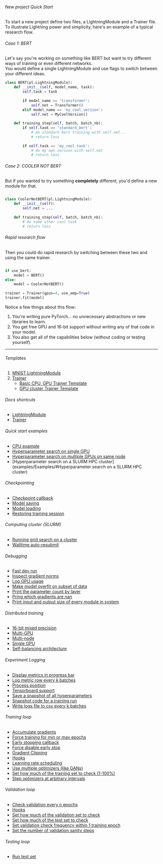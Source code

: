 ###### New project Quick Start    
To start a new project define two files, a LightningModule and a Trainer file.    
To illustrate Lightning power and simplicity, here's an example of a typical research flow.    

###### Case 1: BERT    
Let's say you're working on something like BERT but want to try different ways of training or even different networks.  
You would define a single LightningModule and use flags to switch between your different ideas.   
```python
class BERT(pl.LightningModule):
    def __init__(self, model_name, task):
        self.task = task
    
        if model_name == 'transformer':
            self.net = Transformer()
        elif model_name == 'my_cool_version':
            self.net = MyCoolVersion()
            
    def training_step(self, batch, batch_nb):
        if self.task == 'standard_bert':
            # do standard bert training with self.net...
            # return loss
            
        if self.task == 'my_cool_task':
            # do my own version with self.net
            # return loss
```   

###### Case 2: COOLER NOT BERT    
But if you wanted to try something **completely** different, you'd define a new module for that.    
```python

class CoolerNotBERT(pl.LightningModule):
    def __init__(self):
        self.net = ...
        
    def training_step(self, batch, batch_nb):
        # do some other cool task
        # return loss   
```   

###### Rapid research flow    
Then you could do rapid research by switching between these two and using the same trainer.   
```python

if use_bert:
    model = BERT()
else:
    model = CoolerNotBERT()
    
trainer = Trainer(gpus=4, use_amp=True)
trainer.fit(model)
```

Notice a few things about this flow:   
1. You're writing pure PyTorch... no unnecessary abstractions or new libraries to learn.   
2. You get free GPU and 16-bit support without writing any of that code in your model.   
3. You also get all of the capabilities below (without coding or testing yourself).     

---    
###### Templates 
1. [MNIST LightningModule](https://williamfalcon.github.io/pytorch-lightning/LightningModule/RequiredTrainerInterface/#minimal-example) 
2. [Trainer](https://williamfalcon.github.io/pytorch-lightning/Trainer/)
    - [Basic CPU, GPU Trainer Template](https://github.com/williamFalcon/pytorch-lightning/tree/master/examples/basic_examples) 
    - [GPU cluster Trainer Template](https://github.com/williamFalcon/pytorch-lightning/tree/master/examples/multi_node_examples)

###### Docs shortcuts
- [LightningModule](LightningModule/RequiredTrainerInterface/)  
- [Trainer](Trainer/)  

###### Quick start examples 
- [CPU example](examples/Examples/#cpu-hyperparameter-search)   
- [Hyperparameter search on single GPU](examples/Examples/#hyperparameter-search-on-a-single-or-multiple-gpus)    
- [Hyperparameter search on multiple GPUs on same node](examples/Examples/#hyperparameter-search-on-a-single-or-multiple-gpus)  
- [Hyperparameter search on a SLURM HPC cluster](examples/Examples/#Hyperparameter search on a SLURM HPC cluster)      


###### Checkpointing    

- [Checkpoint callback](https://williamfalcon.github.io/pytorch-lightning/Trainer/Checkpointing/#model-saving)    
- [Model saving](https://williamfalcon.github.io/pytorch-lightning/Trainer/Checkpointing/#model-saving)
- [Model loading](https://williamfalcon.github.io/pytorch-lightning/LightningModule/methods/#load-from-metrics) 
- [Restoring training session](https://williamfalcon.github.io/pytorch-lightning/Trainer/Checkpointing/#restoring-training-session)

###### Computing cluster (SLURM)    

- [Running grid search on a cluster](https://williamfalcon.github.io/pytorch-lightning/Trainer/SLURM%20Managed%20Cluster#running-grid-search-on-a-cluster) 
- [Walltime auto-resubmit](https://williamfalcon.github.io/pytorch-lightning/Trainer/SLURM%20Managed%20Cluster#walltime-auto-resubmit)   

###### Debugging  

- [Fast dev run](https://williamfalcon.github.io/pytorch-lightning/Trainer/debugging/#fast-dev-run)
- [Inspect gradient norms](https://williamfalcon.github.io/pytorch-lightning/Trainer/debugging/#inspect-gradient-norms)
- [Log GPU usage](https://williamfalcon.github.io/pytorch-lightning/Trainer/debugging/#Log-gpu-usage)
- [Make model overfit on subset of data](https://williamfalcon.github.io/pytorch-lightning/Trainer/debugging/#make-model-overfit-on-subset-of-data)
- [Print the parameter count by layer](https://williamfalcon.github.io/pytorch-lightning/Trainer/debugging/#print-the-parameter-count-by-layer)
- [Pring which gradients are nan](https://williamfalcon.github.io/pytorch-lightning/Trainer/debugging/#print-which-gradients-are-nan)
- [Print input and output size of every module in system](https://williamfalcon.github.io/pytorch-lightning/LightningModule/properties/#example_input_array)


###### Distributed training    

- [16-bit mixed precision](https://williamfalcon.github.io/pytorch-lightning/Trainer/Distributed%20training/#16-bit-mixed-precision)
- [Multi-GPU](https://williamfalcon.github.io/pytorch-lightning/Trainer/Distributed%20training/#Multi-GPU)
- [Multi-node](https://williamfalcon.github.io/pytorch-lightning/Trainer/Distributed%20training/#Multi-node)
- [Single GPU](https://williamfalcon.github.io/pytorch-lightning/Trainer/Distributed%20training/#single-gpu)
- [Self-balancing architecture](https://williamfalcon.github.io/pytorch-lightning/Trainer/Distributed%20training/#self-balancing-architecture)


###### Experiment Logging   

- [Display metrics in progress bar](https://williamfalcon.github.io/pytorch-lightning/Trainer/Logging/#display-metrics-in-progress-bar)
- [Log metric row every k batches](https://williamfalcon.github.io/pytorch-lightning/Trainer/Logging/#log-metric-row-every-k-batches)
- [Process position](https://williamfalcon.github.io/pytorch-lightning/Trainer/Logging/#process-position)
- [Tensorboard support](https://williamfalcon.github.io/pytorch-lightning/Trainer/Logging/#tensorboard-support)
- [Save a snapshot of all hyperparameters](https://williamfalcon.github.io/pytorch-lightning/Trainer/Logging/#save-a-snapshot-of-all-hyperparameters) 
- [Snapshot code for a training run](https://williamfalcon.github.io/pytorch-lightning/Trainer/Logging/#snapshot-code-for-a-training-run) 
- [Write logs file to csv every k batches](https://williamfalcon.github.io/pytorch-lightning/Trainer/Logging/#write-logs-file-to-csv-every-k-batches)

###### Training loop    

- [Accumulate gradients](https://williamfalcon.github.io/pytorch-lightning/Trainer/Training%20Loop/#accumulated-gradients)
- [Force training for min or max epochs](https://williamfalcon.github.io/pytorch-lightning/Trainer/Training%20Loop/#force-training-for-min-or-max-epochs)
- [Early stopping callback](https://williamfalcon.github.io/pytorch-lightning/Trainer/Training%20Loop/#early-stopping)    
- [Force disable early stop](https://williamfalcon.github.io/pytorch-lightning/Trainer/Training%20Loop/#force-disable-early-stop)
- [Gradient Clipping](https://williamfalcon.github.io/pytorch-lightning/Trainer/Training%20Loop/#gradient-clipping)
- [Hooks](https://williamfalcon.github.io/pytorch-lightning/Trainer/hooks/)
- [Learning rate scheduling](https://williamfalcon.github.io/pytorch-lightning/LightningModule/RequiredTrainerInterface/#configure_optimizers)
- [Use multiple optimizers (like GANs)](https://williamfalcon.github.io/pytorch-lightning/LightningModule/RequiredTrainerInterface/#configure_optimizers)
- [Set how much of the training set to check (1-100%)](https://williamfalcon.github.io/pytorch-lightning/Trainer/Training%20Loop/#set-how-much-of-the-training-set-to-check)
- [Step optimizers at arbitrary intervals](https://williamfalcon.github.io/pytorch-lightning/Trainer/hooks/#optimizer_step)

###### Validation loop    

- [Check validation every n epochs](https://williamfalcon.github.io/pytorch-lightning/Trainer/Validation%20loop/#check-validation-every-n-epochs)
- [Hooks](https://williamfalcon.github.io/pytorch-lightning/Trainer/hooks/)
- [Set how much of the validation set to check](https://williamfalcon.github.io/pytorch-lightning/Trainer/Validation%20loop/#set-how-much-of-the-validation-set-to-check)
- [Set how much of the test set to check](https://williamfalcon.github.io/pytorch-lightning/Trainer/Validation%20loop/#set-how-much-of-the-test-set-to-check)
- [Set validation check frequency within 1 training epoch](https://williamfalcon.github.io/pytorch-lightning/Trainer/Validation%20loop/#set-validation-check-frequency-within-1-training-epoch)
- [Set the number of validation sanity steps](https://williamfalcon.github.io/pytorch-lightning/Trainer/Validation%20loop/#set-the-number-of-validation-sanity-steps)

###### Testing loop  
- [Run test set](https://williamfalcon.github.io/pytorch-lightning/Trainer/Testing%20loop/)  
